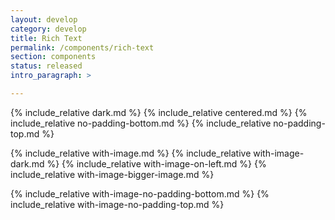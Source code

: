 ```yaml
---
layout: develop
category: develop
title: Rich Text
permalink: /components/rich-text
section: components
status: released
intro_paragraph: >

---
```


{% include_relative dark.md %}
{% include_relative centered.md %}
{% include_relative no-padding-bottom.md %}
{% include_relative no-padding-top.md %}

{% include_relative with-image.md %}
{% include_relative with-image-dark.md %}
{% include_relative with-image-on-left.md %}
{% include_relative with-image-bigger-image.md %}

{% include_relative with-image-no-padding-bottom.md %}
{% include_relative with-image-no-padding-top.md %}
